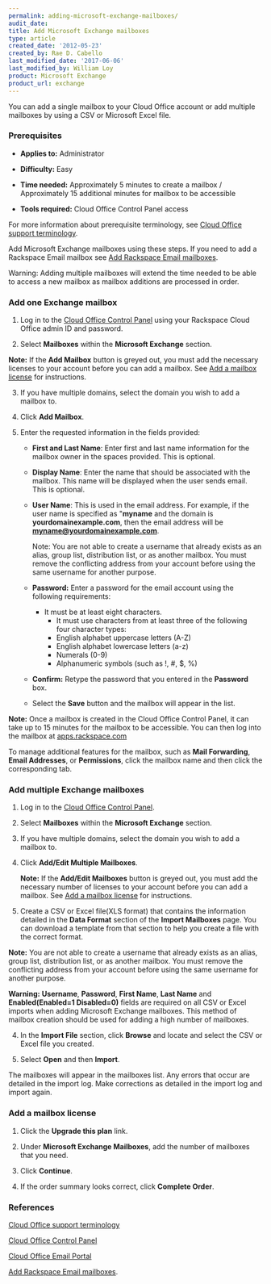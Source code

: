 ```yaml
---
permalink: adding-microsoft-exchange-mailboxes/
audit_date:
title: Add Microsoft Exchange mailboxes
type: article
created_date: '2012-05-23'
created_by: Rae D. Cabello
last_modified_date: '2017-06-06'
last_modified_by: William Loy
product: Microsoft Exchange
product_url: exchange
---
```

You can add a single mailbox to your Cloud Office account or add multiple mailboxes by using a CSV or Microsoft Excel file.
### Prerequisites

- **Applies to:** Administrator

- **Difficulty:** Easy

- **Time needed:** Approximately 5 minutes to create a mailbox / Approximately 15 additional minutes for mailbox to be accessible

- **Tools required:** Cloud Office Control Panel access

For more information about prerequisite terminology, see [Cloud Office support terminology](/how-to/cloud-office-support-terminology).

Add Microsoft Exchange mailboxes using these steps. If you need to add a Rackspace Email mailbox see [Add Rackspace Email mailboxes](https://support.rackspace.com/how-to/add-rackspace-email-mailboxes/).

Warning: Adding multiple mailboxes will extend the time needed to be able to access a new mailbox as mailbox additions are processed in order.

### Add one Exchange mailbox

1. Log in to the [Cloud Office Control Panel](https://cp.rackspace.com) using your Rackspace Cloud Office admin ID and password.

2. Select **Mailboxes** within the **Microsoft Exchange** section.
<!--add screen shot file AddHexmailboxSC1.png-->

**Note:** If the **Add Mailbox** button is greyed out, you must add the necessary licenses to your account before you can add a mailbox. See [Add a mailbox license](#add-a-mailbox-license) for instructions.

3.	If you have multiple domains, select the domain you wish to add a mailbox to.

4.	Click **Add Mailbox**.

<!--add screen shot file AddHexmailboxSC2.png-->

5. Enter the requested information in the fields provided:

   <!--add screen shot file AddHexmailboxSC3.png-->

   * **First and Last Name**: Enter first and last name information for
     the mailbox owner in the spaces provided. This is optional.

   * **Display Name**: Enter the name that should be associated with
     the mailbox. This name will be displayed when the user sends
     email. This is optional.

   * **User Name**: This is used in the email address.
     For example, if the user name is specified as "**myname** and the domain is
     **yourdomainexample.com**, then the email address will be **myname@yourdomainexample.com**.

     Note: You are not able to create a username that already exists as an alias, group list, distribution list, or as another mailbox. You must remove the conflicting address from your account before using the same username for another purpose.

   * **Password:** Enter a password for the email account using the following requirements:

      - It must be at least eight characters.
    	- It must use characters from at least three of the following four character types:
    	 - English alphabet uppercase letters (A-Z)
    	 - English alphabet lowercase letters (a-z)
    	 - Numerals (0-9)
    	 - Alphanumeric symbols (such as !, #, $, %)

   * **Confirm:** Retype the password that you entered in the **Password** box.


   * Select the **Save** button and the mailbox will appear in
     the list.

**Note:** Once a mailbox is created in the Cloud Office Control Panel, it can take up to 15 minutes for the mailbox to be accessible. You can then log into the mailbox at [apps.rackspace.com](https://apps.rackspace.com/index.php)

To manage additional features for the mailbox, such as
**Mail Forwarding**, **Email Addresses**, or **Permissions**, click the mailbox
name and then click the corresponding tab.

### Add multiple Exchange mailboxes

1. Log in to the [Cloud Office Control Panel](https://cp.rackspace.com).

2. Select **Mailboxes** within the **Microsoft Exchange** section.
<!--add screen shot file AddHexmailboxSC1.png-->

3. If you have multiple domains, select the domain you wish to add a mailbox to.

4.	Click **Add/Edit Multiple Mailboxes**.

    <!--add screen shot file AddmultHexSC1.png-->

    **Note:** If the **Add/Edit Mailboxes** button is greyed out, you must add the necessary number of licenses to your account before you can add a mailbox. See [Add a mailbox license](#add-a-mailbox-license) for instructions.

5.	Create a CSV or Excel file(XLS format) that contains the information detailed in the **Data Format** section of the **Import Mailboxes** page. You can download a template from that section to help you create a file with the correct format.

**Note:** You are not able to create a username that already exists as an alias, group list, distribution list, or as another mailbox. You must remove the conflicting address from your account before using the same username for another purpose.

**Warning:** **Username**, **Password**, **First Name**, **Last Name** and **Enabled(Enabled=1 Disabled=0)** fields are required on all CSV or Excel imports when adding Microsoft Exchange mailboxes. This method of mailbox creation should be used for adding a high number of mailboxes.

4. In the **Import File** section, click **Browse** and locate and select
   the CSV or Excel file you created.

5. Select **Open** and then **Import**.

The mailboxes will appear in the mailboxes list. Any errors that occur are detailed in the import log. Make corrections as detailed in the import log and import again.


### Add a mailbox license

   1.	Click the **Upgrade this plan** link.

   <!--add screen shot file AddHexlicenseSC1.png-->

   2.	Under **Microsoft Exchange Mailboxes**, add the number of mailboxes that you need.

   <!--add screen shot file AddHexlicenseSC2.png-->

   3.	Click **Continue**.

   4.	If the order summary looks correct, click **Complete Order**.


### References
[Cloud Office support terminology](/how-to/cloud-office-support-terminology)

[Cloud Office Control Panel](https://cp.rackspace.com/Login.aspx?ReturnUrl=%2f "Cloud Office Control Panel")

[Cloud Office Email Portal](https://apps.rackspace.com/index.php)

[Add Rackspace Email mailboxes](https://support.rackspace.com/how-to/add-rackspace-email-mailboxes/).
